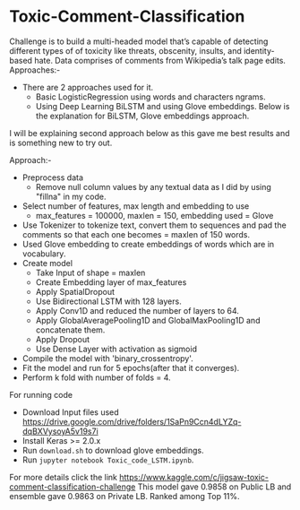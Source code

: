 # Toxic-Comment-Classification
Challenge is to build a multi-headed model that’s capable of detecting different types of of toxicity like threats, obscenity, insults, and identity-based hate. Data comprises of comments from Wikipedia’s talk page edits.
Approaches:- 
* There are 2 approaches used for it.
    * Basic LogisticRegression using words and characters ngrams.
    * Using Deep Learning BiLSTM and using Glove embeddings. Below is the explanation for BiLSTM, Glove embeddings approach.

I will be explaining second approach below as this gave me best results and is something new to try out.

Approach:-
* Preprocess data
    * Remove null column values by any textual data as I did by using "fillna" in my code.                  
* Select number of features, max length and embedding to use
    * max_features = 100000, maxlen = 150, embedding used = Glove
* Use Tokenizer to tokenize text, convert them to sequences and pad the comments so that each one becomes = maxlen of 150 words.
* Used Glove embedding to create embeddings of words which are in vocabulary.
* Create model
    * Take Input of shape = maxlen
    * Create Embedding layer of max_features
    * Apply SpatialDropout
    * Use Bidirectional LSTM with 128 layers.
    * Apply Conv1D and reduced the number of layers to 64.
    * Apply GlobalAveragePooling1D and GlobalMaxPooling1D and concatenate them.
    * Apply Dropout
    * Use Dense Layer with activation as sigmoid
* Compile the model with 'binary_crossentropy'.
* Fit the model and run for 5 epochs(after that it converges).
* Perform k fold with number of folds = 4.

For running code
* Download Input files used https://drive.google.com/drive/folders/1SaPn9Ccn4dLYZq-dqBXVysoyA5v19s7i
* Install Keras >= 2.0.x
* Run ```download.sh``` to download glove embeddings.
* Run ```jupyter notebook Toxic_code_LSTM.ipynb```.

For more details click the link https://www.kaggle.com/c/jigsaw-toxic-comment-classification-challenge
This model gave 0.9858 on Public LB and ensemble gave 0.9863 on Private LB. Ranked among Top 11%.
